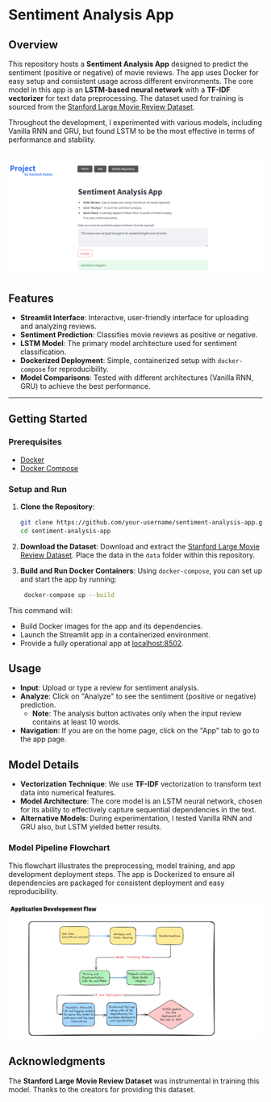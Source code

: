 # Sentiment Analysis App

## Overview

This repository hosts a **Sentiment Analysis App** designed to predict the sentiment (positive or negative) of movie reviews. The app uses Docker for easy setup and consistent usage across different environments.
The core model in this app is an **LSTM-based neural network** with a **TF-IDF vectorizer** for text data preprocessing. The dataset used for training is sourced from the [Stanford Large Movie Review Dataset](http://ai.stanford.edu/~amaas/data/sentiment/aclImdb_v1.tar.gz).

Throughout the development, I experimented with various models, including Vanilla RNN and GRU, but found LSTM to be the most effective in terms of performance and stability.

![app-snapshot](imgs/app-snapshot.png)
---

## Features

- **Streamlit Interface**: Interactive, user-friendly interface for uploading and analyzing reviews.
- **Sentiment Prediction**: Classifies movie reviews as positive or negative.
- **LSTM Model**: The primary model architecture used for sentiment classification.
- **Dockerized Deployment**: Simple, containerized setup with `docker-compose` for reproducibility.
- **Model Comparisons**: Tested with different architectures (Vanilla RNN, GRU) to achieve the best performance.

---

## Getting Started

### Prerequisites

- [Docker](https://docs.docker.com/get-docker/)
- [Docker Compose](https://docs.docker.com/compose/install/)

### Setup and Run

1. **Clone the Repository**:

   ```bash
   git clone https://github.com/your-username/sentiment-analysis-app.git
   cd sentiment-analysis-app
   ```

2. **Download the Dataset**: Download and extract the [Stanford Large Movie Review Dataset](http://ai.stanford.edu/~amaas/data/sentiment/aclImdb_v1.tar.gz). Place the data in the `data` folder within this repository.

3. **Build and Run Docker Containers**: Using `docker-compose`, you can set up and start the app by running:

   ```bash
    docker-compose up --build
   ```

This command will:

- Build Docker images for the app and its dependencies.
- Launch the Streamlit app in a containerized environment.
- Provide a fully operational app at [localhost:8502](http://localhost:8502).

## Usage

- **Input**: Upload or type a review for sentiment analysis.
- **Analyze**: Click on "Analyze" to see the sentiment (positive or negative) prediction.
  - **Note**: The analysis button activates only when the input review contains at least 10 words.
- **Navigation**: If you are on the home page, click on the "App" tab to go to the app page.

## Model Details

- **Vectorization Technique**: We use **TF-IDF** vectorization to transform text data into numerical features.
- **Model Architecture**: The core model is an LSTM neural network, chosen for its ability to effectively capture sequential dependencies in the text.
- **Alternative Models**: During experimentation, I tested Vanilla RNN and GRU also, but LSTM yielded better results.

### Model Pipeline Flowchart

This flowchart illustrates the preprocessing, model training, and app development deployment steps. The app is Dockerized to ensure all dependencies are packaged for consistent deployment and easy reproducibility.

![App-flow](imgs/dev-flow.png)

## Acknowledgments

The **Stanford Large Movie Review Dataset** was instrumental in training this model. Thanks to the creators for providing this dataset.
